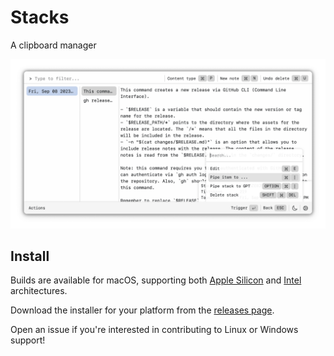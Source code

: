 # Stacks

A clipboard manager

![screenshot](./docs/screenshots/screenshot.png)

## Install

Builds are available for macOS, supporting both [Apple
Silicon](https://github.com/cablehead/stacks/releases/download/v0.10.0/Stacks_0.10.0_aarch64.dmg)
and
[Intel](https://github.com/cablehead/stacks/releases/download/v0.10.0/Stacks_0.10.0_x86_64.dmg)
architectures.

Download the installer for your platform from the [releases
page](https://github.com/cablehead/stacks/releases).

Open an issue if you're interested in contributing to Linux or Windows support!
